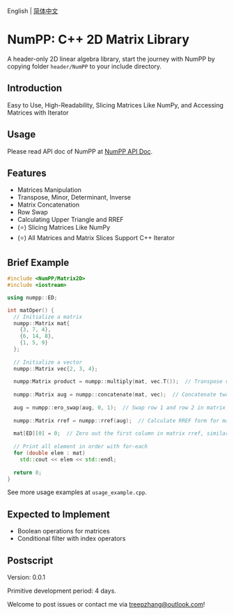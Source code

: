 English | [简体中文](./README.zh-CN.md)


# NumPP: C++ 2D Matrix Library

A header-only 2D linear algebra library, start the journey with NumPP by copying folder `header/NumPP` to your include directory.



## Introduction

Easy to Use, High-Readability, Slicing Matrices Like NumPy, and Accessing Matrices with Iterator



## Usage

Please read API doc of NumPP at [NumPP API Doc](doc/API_Doc.md).



## Features

- Matrices Manipulation
- Transpose, Minor, Determinant, Inverse
- Matrix Concatenation
- Row Swap
- Calculating Upper Triangle and RREF
- (⭐️) Slicing Matrices Like NumPy
- (⭐️) All Matrices and Matrix Slices Support C++ Iterator



## Brief Example

```c++
#include <NumPP/Matrix2D>
#include <iostream>

using numpp::ED;

int matOper() {
  // Initialize a matrix
  numpp::Matrix mat{
    {3, 7, 4},
    {6, 14, 8},
    {1, 5, 9}
  };
  
  // Initialize a vector
  numpp::Matrix vec{2, 3, 4};
  
  numpp:Matrix product = numpp::multiply(mat, vec.T());  // Transpose vec & Matrix multiplication
  
  numpp::Matrix aug = numpp::concatenate(mat, vec);  // Concatenate two matrix vertically
  
  aug = numpp::ero_swap(aug, 0, 1);  // Swap row 1 and row 2 in matrix aug
  
  numpp::Matrix rref = numpp::rref(aug);  // Calculate RREF form for matrix aug
  
  mat[ED][0] = 0;  // Zero out the first column in matrix rref, similar to NumPy statement: `mat[:, 0] = 0`
  
  // Print all element in order with for-each
  for (double elem : mat)
    std::cout << elem << std::endl;
  
  return 0;
}
```



See more usage examples at `usage_example.cpp`.



## Expected to Implement

- Boolean operations for matrices
- Conditional filter with index operators



## Postscript

Version: 0.0.1

Primitive development period: 4 days.

Welcome to post issues or contact me via treepzhang@outlook.com!